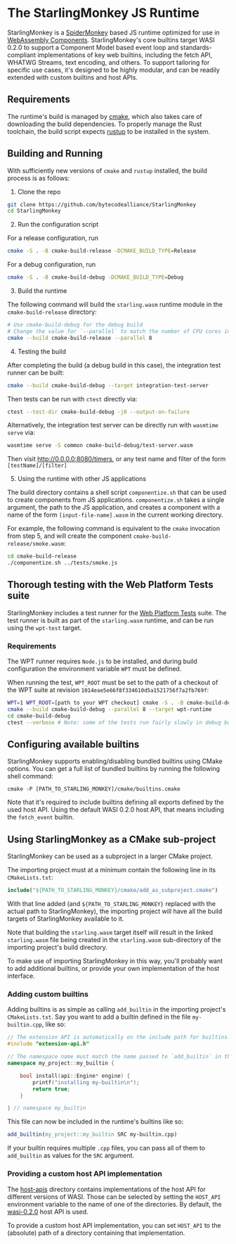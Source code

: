 # The StarlingMonkey JS Runtime

StarlingMonkey is a [SpiderMonkey](https://spidermonkey.dev/) based JS runtime optimized for use in [WebAssembly Components](https://component-model.bytecodealliance.org/).
StarlingMonkey's core builtins target WASI 0.2.0 to support a Component Model based event loop and standards-compliant implementations of key web builtins, including the fetch API, WHATWG Streams, text encoding, and others. To support tailoring for specific use cases, it's designed to be highly modular, and can be readily extended with custom builtins and host APIs.

## Requirements

The runtime's build is managed by [cmake](https://cmake.org/), which also takes care of downloading the build dependencies.
To properly manage the Rust toolchain, the build script expects [rustup](https://rustup.rs/) to be installed in the system.

## Building and Running

With sufficiently new versions of `cmake` and `rustup` installed, the build process is as follows:

1. Clone the repo

```bash
git clone https://github.com/bytecodealliance/StarlingMonkey
cd StarlingMonkey
```

2. Run the configuration script

For a release configuration, run
```bash
cmake -S . -B cmake-build-release -DCMAKE_BUILD_TYPE=Release
```

For a debug configuration, run
```bash
cmake -S . -B cmake-build-debug -DCMAKE_BUILD_TYPE=Debug
```

3. Build the runtime

The following command will build the `starling.wasm` runtime module in the `cmake-build-release` directory:
```bash
# Use cmake-build-debug for the debug build
# Change the value for `--parallel` to match the number of CPU cores in your system
cmake --build cmake-build-release --parallel 8
```

4. Testing the build 

After completing the build (a debug build in this case), the integration test runner can be built:

```bash
cmake --build cmake-build-debug --target integration-test-server
```

Then tests can be run with `ctest` directly via:

```bash
ctest --test-dir cmake-build-debug -j8 --output-on-failure
```

Alternatively, the integration test server can be directly run with `wasmtime serve` via:

```bash
wasmtime serve -S common cmake-build-debug/test-server.wasm
```

Then visit http://0.0.0.0:8080/timers, or any test name and filter of the form `[testName]/[filter]`

5. Using the runtime with other JS applications

The build directory contains a shell script `componentize.sh` that can be used to create components from JS applications. `componentize.sh` takes a single argument, the path to the JS application, and creates a component with a name of the form `[input-file-name].wasm` in the current working directory.

For example, the following command is equivalent to the `cmake` invocation from step 5, and will create the component `cmake-build-release/smoke.wasm`:

```bash
cd cmake-build-release
./componentize.sh ../tests/smoke.js
```


## Thorough testing with the Web Platform Tests suite

StarlingMonkey includes a test runner for the [Web Platform Tests](https://web-platform-tests.org/) suite. The test runner is built as part of the `starling.wasm` runtime, and can be run using the `wpt-test` target.

### Requirements

The WPT runner requires `Node.js` to be installed, and during build configuration the environment variable `WPT` must be defined.

When running the test, `WPT_ROOT` must be set to the path of a checkout of the WPT suite at revision `1014eae5e66f8f334610d5a1521756f7a2fb769f`:

```bash
WPT=1 WPT_ROOT=[path to your WPT checkout] cmake -S . -B cmake-build-debug -DCMAKE_BUILD_TYPE=Debug
cmake --build cmake-build-debug --parallel 8 --target wpt-runtime
cd cmake-build-debug
ctest --verbose # Note: some of the tests run fairly slowly in debug builds, so be patient
```

## Configuring available builtins
StarlingMonkey supports enabling/disabling bundled builtins using CMake options. You can get a full list of bundled builtins by running the following shell command:
```shell
cmake -P [PATH_TO_STARLING_MONKEY]/cmake/builtins.cmake
```

Note that it's required to include builtins defining all exports defined by the used host API. Using the default WASI 0.2.0 host API, that means including the `fetch_event` builtin.


## Using StarlingMonkey as a CMake sub-project

StarlingMonkey can be used as a subproject in a larger CMake project.

The importing project must at a minimum contain the following line in its `CMakeLists.txt`:

```cmake
include("${PATH_TO_STARLING_MONKEY}/cmake/add_as_subproject.cmake")
```

With that line added (and `${PATH_TO_STARLING_MONKEY}` replaced with the actual path to StarlingMonkey), the importing project will have all the build targets of StarlingMonkey available to it.

Note that building the `starling.wasm` target itself will result in the linked `starling.wasm` file being created in the `starling.wasm` sub-directory of the importing project's build directory.

To make use of importing StarlingMonkey in this way, you'll probably want to add additional builtins, or provide your own implementation of the host interface.

### Adding custom builtins

Adding builtins is as simple as calling `add_builtin` in the importing project's `CMakeLists.txt`. Say you want to add a builtin defined in the file `my-builtin.cpp`, like so:

```cpp
// The extension API is automatically on the include path for builtins.
#include "extension-api.h"

// The namespace name must match the name passed to `add_builtin` in the CMakeLists.txt
namespace my_project::my_builtin {

    bool install(api::Engine* engine) {
        printf("installing my-builtin\n");
        return true;
    }

} // namespace my_builtin
```

This file can now be included in the runtime's builtins like so:
```cmake
add_builtin(my_project::my_builtin SRC my-builtin.cpp)
```

If your builtin requires multiple `.cpp` files, you can pass all of them to `add_builtin` as values for the `SRC` argument.


### Providing a custom host API implementation

The [host-apis](host-apis) directory contains implementations of the host API for different versions of WASI. Those can be selected by setting the `HOST_API` environment variable to the name of one of the directories. By default, the [wasi-0.2.0](host-apis/wasi-0.2.0) host API is used.

To provide a custom host API implementation, you can set `HOST_API` to the (absolute) path of a directory containing that implementation.
